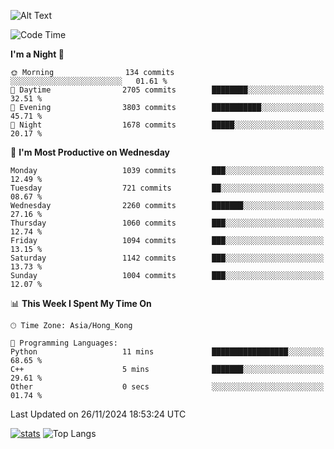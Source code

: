 ![Alt Text](https://media.tenor.com/3Gehha8RO-sAAAAC/goose-dance.gif)

<!--START_SECTION:waka-->
![Code Time](http://img.shields.io/badge/Code%20Time-352%20hrs%2014%20mins-blue)

**I'm a Night 🦉** 

```text
🌞 Morning                134 commits         ░░░░░░░░░░░░░░░░░░░░░░░░░   01.61 % 
🌆 Daytime                2705 commits        ████████░░░░░░░░░░░░░░░░░   32.51 % 
🌃 Evening                3803 commits        ███████████░░░░░░░░░░░░░░   45.71 % 
🌙 Night                  1678 commits        █████░░░░░░░░░░░░░░░░░░░░   20.17 % 
```
📅 **I'm Most Productive on Wednesday** 

```text
Monday                   1039 commits        ███░░░░░░░░░░░░░░░░░░░░░░   12.49 % 
Tuesday                  721 commits         ██░░░░░░░░░░░░░░░░░░░░░░░   08.67 % 
Wednesday                2260 commits        ███████░░░░░░░░░░░░░░░░░░   27.16 % 
Thursday                 1060 commits        ███░░░░░░░░░░░░░░░░░░░░░░   12.74 % 
Friday                   1094 commits        ███░░░░░░░░░░░░░░░░░░░░░░   13.15 % 
Saturday                 1142 commits        ███░░░░░░░░░░░░░░░░░░░░░░   13.73 % 
Sunday                   1004 commits        ███░░░░░░░░░░░░░░░░░░░░░░   12.07 % 
```


📊 **This Week I Spent My Time On** 

```text
🕑︎ Time Zone: Asia/Hong_Kong

💬 Programming Languages: 
Python                   11 mins             █████████████████░░░░░░░░   68.65 % 
C++                      5 mins              ███████░░░░░░░░░░░░░░░░░░   29.61 % 
Other                    0 secs              ░░░░░░░░░░░░░░░░░░░░░░░░░   01.74 % 
```


 Last Updated on 26/11/2024 18:53:24 UTC
<!--END_SECTION:waka-->
[![stats](https://github-readme-stats-rose-phi.vercel.app/api?username=jxncted&count_private=true)](https://github.com/jxncted/github-readme-stats)
![Top Langs](https://github-readme-stats-rose-phi.vercel.app/api/top-langs/?username=jxncted\&layout=compact&hide=c,assembly,jupyter%20notebook)
